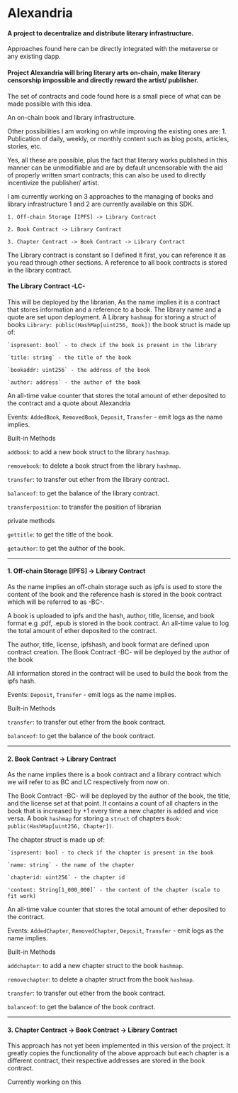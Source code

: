 # Alexandria


#### A project to decentralize and distribute literary infrastructure.

Approaches found here can be directly integrated with the metaverse or any existing dapp.

#### Project Alexandria will bring literary arts on-chain, make literary censorship impossible and directly reward the artist/ publisher.

The set of contracts and code found here is a small piece of what can be made possible with this idea.

An on-chain book and library infrastructure.

Other possibilities I am working on while improving the existing ones are:
	1. Publication of daily, weekly, or monthly content such as blog posts, articles, stories, etc.

Yes, all these are possible, plus the fact that literary works published in this manner can be unmodifiable and are by default uncensorable with the aid of properly written smart contracts; this can also be used to directly incentivize the publisher/ artist.

I am currently working on 3 approaches to the managing of books and library infrastructure
1 and 2 are currently available on this SDK.

	1. Off-chain Storage [IPFS] -> Library Contract

	2. Book Contract -> Library Contract

	3. Chapter Contract -> Book Contract -> Library Contract


The Library contract is constant so I defined it first, you can reference it as you read through other sections.
A reference to all book contracts is stored in the library contract.

#### The Library Contract -LC- 
This will be deployed by the librarian, As the name implies it is a contract that stores information and a reference to a book.
The library name and a quote are set upon deployment.
A Library `hashmap` for storing a struct of books `Library: public(HashMap[uint256, Book])` the book struct is made up of:

	`ispresent: bool` - to check if the book is present in the library
   
	`title: string` - the title of the book
   
	`bookaddr: uint256` - the address of the book
   
	`author: address` - the author of the book
   
An all-time value counter that stores the total amount of ether deposited to the contract and a quote about Alexandria

Events: `AddedBook`, `RemovedBook`, `Deposit`, `Transfer` - emit logs as the name implies.

Built-in Methods

`addbook`: to add a new book struct to the library `hashmap`.

`removebook`: to delete a book struct from the library `hashmap`.

`transfer`: to transfer out ether from the library contract.

`balanceof`: to get the balance of the library contract.

`transferposition`: to transfer the position of librarian 


private methods

`gettitle`: to get the title of the book.

`getauthor`: to get the author of the book.

----------------------------------------------------------------------------

#### 1. Off-chain Storage [IPFS] -> Library Contract

As the name implies an off-chain storage such as ipfs is used to store the content of the book and the reference hash is stored in the book contract which will be referred to as -BC-.

A book is uploaded to ipfs and the hash, author, title, license, and book format e.g .pdf, .epub is stored in the book contract.
An all-time value to log the total amount of ether deposited to the contract.

The author, title, license, ipfshash, and book format are defined upon contract creation.
The Book Contract -BC- will be deployed by the author of the book

All information stored in the contract will be used to build the book from the ipfs hash.

Events: `Deposit`, `Transfer` - emit logs as the name implies.


Built-in Methods

`transfer`: to transfer out ether from the book contract.

`balanceof`: to get the balance of the book contract.


-----------------------------------------------------------------------


#### 2. Book Contract -> Library Contract

As the name implies there is a book contract and a library contract which we will refer to as BC and LC respectively from now on.

The Book Contract -BC- will be deployed by the author of the book, the title, and the license set at that point.
It contains a count of all chapters in the book that is increased by +1 every time a new chapter is added and vice versa.
A book `hashmap` for storing a `struct` of chapters `Book: public(HashMap[uint256, Chapter])`.

The chapter struct is made up of:

	`ispresent: bool - to check if the chapter is present in the book
   
	`name: string` - the name of the chapter
   
	`chapterid: uint256` - the chapter id
   
	'content: String[1_000_000]` - the content of the chapter (scale to fit work)
   
An all-time value counter that stores the total amount of ether deposited to the contract.

Events: `AddedChapter`, `RemovedChapter`, `Deposit`, `Transfer` - emit logs as the name implies.


Built-in Methods

`addchapter`: to add a new chapter struct to the book `hashmap`.

`removechapter`: to delete a chapter struct from the book `hashmap`.

`transfer`: to transfer out ether from the book contract.

`balanceof`: to get the balance of the book contract.


-----------------------------------------------------------------------


#### 3. Chapter Contract -> Book Contract -> Library Contract

This approach has not yet been implemented in this version of the project.
It greatly copies the functionality of the above approach but each chapter is a different contract, their respective addresses are stored in the book contract.

Currently working on this 
